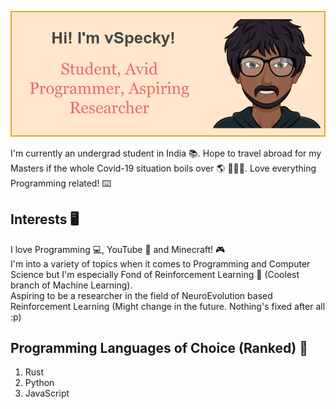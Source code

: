 <p align="center">
	<img src="https://raw.githubusercontent.com/vspecky/vspecky/master/GitHubPoster.png">
</p>

I'm currently an undergrad student in India 📚. Hope to travel abroad for my Masters if the whole Covid-19 situation boils over 🌎 👨🏻‍🎓. Love everything Programming related! ⌨️

## Interests 🖥
I love Programming 💻, YouTube 🎥 and Minecraft! 🎮  
I'm into a variety of topics when it comes to Programming and Computer Science but I'm especially Fond of Reinforcement Learning 🤖 (Coolest branch of Machine Learning).  
Aspiring to be a researcher in the field of NeuroEvolution based Reinforcement Learning (Might change in the future. Nothing's fixed after all :p)  

## Programming Languages of Choice (Ranked) 📝
1. Rust
2. Python
3. JavaScript
